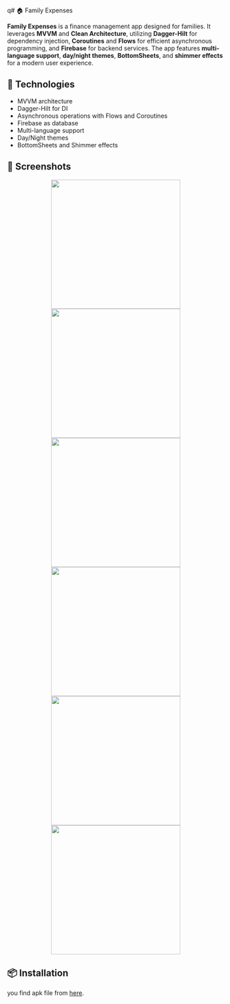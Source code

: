 q# 🏠 Family Expenses

**Family Expenses** is a finance management app designed for families. It leverages **MVVM** and **Clean Architecture**, utilizing **Dagger-Hilt** for dependency injection, **Coroutines** and **Flows** for efficient asynchronous programming, and **Firebase** for backend services. The app features **multi-language support**, **day/night themes**, **BottomSheets**, and **shimmer effects** for a modern user experience.

## 🚀 Technologies
- MVVM architecture
- Dagger-Hilt for DI
- Asynchronous operations with Flows and Coroutines
- Firebase as database
- Multi-language support
- Day/Night themes
- BottomSheets and Shimmer effects

## 📸 Screenshots
<p align="center">
  <img src="https://github.com/BoburjonMurodov/Family_Expenses/blob/main/Apple iPhone 11 Pro Max Screenshot 1.png" width="300"/>
  <img src="https://github.com/BoburjonMurodov/Family_Expenses/blob/main/Apple iPhone 11 Pro Max Screenshot 2.png" width="300"/>
  <img src="https://github.com/BoburjonMurodov/Family_Expenses/blob/main/Apple iPhone 11 Pro Max Screenshot 3.png" width="300"/>
  <img src="https://github.com/BoburjonMurodov/Family_Expenses/blob/main/Apple iPhone 11 Pro Max Screenshot 4.png" width="300"/>
  <img src="https://github.com/BoburjonMurodov/Family_Expenses/blob/main/Apple iPhone 11 Pro Max Screenshot 5.png" width="300"/>
  <img src="https://github.com/BoburjonMurodov/Family_Expenses/blob/main/Apple iPhone 11 Pro Max Screenshot 6.png" width="300"/>
</p>

## 📦 Installation
you find apk file from [here](https://github.com/BoburjonMurodov/Family_Expenses/releases/download/release/app-release.apk).
